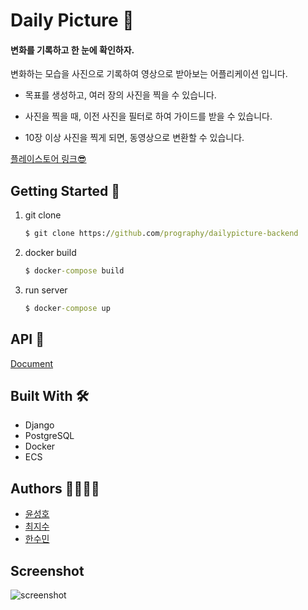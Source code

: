 # Daily Picture 📸

#### 변화를 기록하고 한 눈에 확인하자.

변화하는 모습을 사진으로 기록하여 영상으로 받아보는 어플리케이션 입니다.

- 목표를 생성하고, 여러 장의 사진을 찍을 수 있습니다.

- 사진을 찍을 때, 이전 사진을 필터로 하여 가이드를 받을 수 있습니다.

- 10장 이상 사진을 찍게 되면, 동영상으로 변환할 수 있습니다.

[플레이스토어 링크😎](https://play.google.com/store/apps/details?id=org.techtown.dailypicture)



## Getting Started 📖

1. git clone

   ```cmd
   $ git clone https://github.com/prography/dailypicture-backend
   ```

2. docker build

   ```cmd
   $ docker-compose build
   ```

3. run server

   ```cmd
   $ docker-compose up
   ```



## API 🔖

[Document](https://github.com/prography/dailypicture-backend/blob/master/dailypicture-api.md)



## Built With 🛠

- Django
- PostgreSQL
- Docker
- ECS



## Authors 👩‍💻👨‍💻

- [윤성호](https://github.com/sungho-yoon)
- [최지수](https://github.com/jisoo1170)
- [한수민](https://github.com/soomtopia)



## Screenshot

![screenshot](https://user-images.githubusercontent.com/26567962/74047146-35764980-4a13-11ea-96f3-5f9d43798d30.png)
